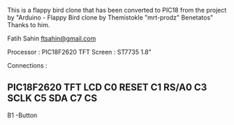 
This is a flappy bird clone that has been converted to PIC18 from the project by 
"Arduino - Flappy Bird clone by Themistokle "mrt-prodz" Benetatos"
Thanks to him.

Fatih Sahin
ftsahin@gmail.com


Processor : PIC18F2620
TFT Screen : ST7735 1.8"

Connections :

PIC18F2620             TFT LCD
   C0                   RESET
   C1                   RS/A0
   C3                   SCLK
   C5                   SDA
   C7                   CS
----------------------------------


   B1 -Button

